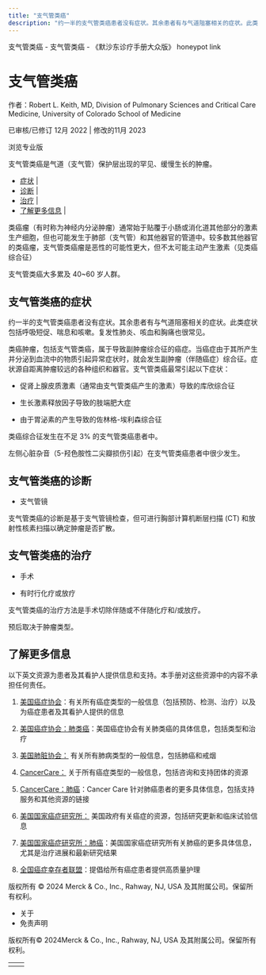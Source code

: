 ```yaml
---
title: "支气管类癌"
description: "约一半的支气管类癌患者没有症状。其余患者有与气道阻塞相关的症状。此类症状包括呼吸短促、喘息和咳嗽。复发性肺炎、咳血和胸痛也很常见。"
---
```


﻿支气管类癌 \- 支气管类癌 \- 《默沙东诊疗手册大众版》 honeypot link

# 支气管类癌

作者：Robert L. Keith, MD, Division of Pulmonary Sciences and Critical Care Medicine,
University of Colorado School of Medicine

已审核/已修订 12月 2022 \| 修改的11月 2023

浏览专业版

支气管类癌是气道（支气管）保护层出现的罕见、缓慢生长的肿瘤。

- [症状](#症状_v27840111_zh) \|
- [诊断](#诊断_v27840130_zh) \|
- [治疗](#治疗_v27840139_zh) \|
- [了解更多信息](#了解更多信息_v49398736_zh) \|

类癌瘤（有时称为神经内分泌肿瘤）通常始于贴覆于小肠或消化道其他部分的激素生产细胞，但也可能发生于肺部（支气管）和其他器官的管道中。较多数其他器官的类癌瘤，支气管类癌瘤是恶性的可能性更大，但不太可能主动产生激素（见类癌综合征）

支气管类癌大多累及 40~60 岁人群。

## 支气管类癌的症状

约一半的支气管类癌患者没有症状。其余患者有与气道阻塞相关的症状。此类症状包括呼吸短促、喘息和咳嗽。复发性肺炎、咳血和胸痛也很常见。

类癌肿瘤，包括支气管类癌，属于导致副肿瘤综合征的癌症。当癌症由于其所产生并分泌到血流中的物质引起异常症状时，就会发生副肿瘤（伴随癌症）综合征。症状源自距离肿瘤较远的各种组织和器官。支气管类癌最常引起以下症状：

- 促肾上腺皮质激素（通常由支气管类癌产生的激素）导致的库欣综合征

- 生长激素释放因子导致的肢端肥大症

- 由于胃泌素的产生导致的佐林格-埃利森综合征


类癌综合征发生在不足 3% 的支气管类癌患者中。

左侧心脏杂音（5-羟色胺性二尖瓣损伤引起）在支气管类癌患者中很少发生。

## 支气管类癌的诊断

- 支气管镜


支气管类癌的诊断是基于支气管镜检查，但可进行胸部计算机断层扫描 (CT) 和放射性核素扫描以确定肿瘤是否扩散。

## 支气管类癌的治疗

- 手术

- 有时行化疗或放疗


支气管类癌的治疗方法是手术切除伴随或不伴随化疗和/或放疗。

预后取决于肿瘤类型。

## 了解更多信息

以下英文资源为患者及其看护人提供信息和支持。本手册对这些资源中的内容不承担任何责任。

1. [美国癌症协会](http://www.cancer.org/)：有关所有癌症类型的一般信息（包括预防、检测、治疗）以及为癌症患者及其看护人提供的信息

2. [美国癌症协会：肺类癌](https://www.cancer.org/cancer/lung-carcinoid-tumor/about/what-is-lung-carcinoid-tumor.html)：美国癌症协会有关肺类癌的具体信息，包括类型和治疗

3. [美国肺脏协会：](http://www.lung.org/) 有关所有肺病类型的一般信息，包括肺癌和戒烟

4. [CancerCare：](http://www.cancercare.org/) 关于所有癌症类型的一般信息，包括咨询和支持团体的资源

5. [CancerCare：肺癌](https://www.cancercare.org/diagnosis/lung_cancer)：Cancer Care 针对肺癌患者的更多具体信息，包括支持服务和其他资源的链接

6. [美国国家癌症研究所：](http://www.cancer.gov/) 美国政府有关癌症的资源，包括研究更新和临床试验信息

7. [美国国家癌症研究所：肺癌](https://www.cancer.gov/types/lung)：美国国家癌症研究所有关肺癌的更多具体信息，尤其是治疗进展和最新研究结果

8. [全国癌症幸存者联盟](http://www.canceradvocacy.org/)：提倡给所有癌症患者提供高质量护理




版权所有 © 2024
Merck & Co., Inc., Rahway, NJ, USA 及其附属公司。保留所有权利。

- 关于
- 免责声明

版权所有© 2024Merck & Co., Inc., Rahway, NJ, USA 及其附属公司。保留所有权利。

|     |     |
| --- | --- |
|  |  |
